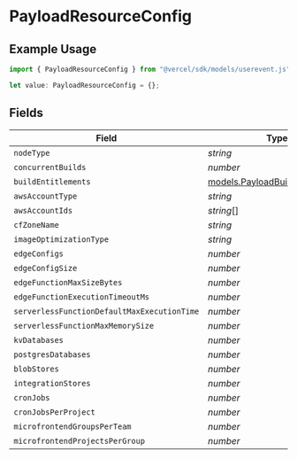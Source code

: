 # PayloadResourceConfig

## Example Usage

```typescript
import { PayloadResourceConfig } from "@vercel/sdk/models/userevent.js";

let value: PayloadResourceConfig = {};
```

## Fields

| Field                                                                    | Type                                                                     | Required                                                                 | Description                                                              |
| ------------------------------------------------------------------------ | ------------------------------------------------------------------------ | ------------------------------------------------------------------------ | ------------------------------------------------------------------------ |
| `nodeType`                                                               | *string*                                                                 | :heavy_minus_sign:                                                       | N/A                                                                      |
| `concurrentBuilds`                                                       | *number*                                                                 | :heavy_minus_sign:                                                       | N/A                                                                      |
| `buildEntitlements`                                                      | [models.PayloadBuildEntitlements](../models/payloadbuildentitlements.md) | :heavy_minus_sign:                                                       | N/A                                                                      |
| `awsAccountType`                                                         | *string*                                                                 | :heavy_minus_sign:                                                       | N/A                                                                      |
| `awsAccountIds`                                                          | *string*[]                                                               | :heavy_minus_sign:                                                       | N/A                                                                      |
| `cfZoneName`                                                             | *string*                                                                 | :heavy_minus_sign:                                                       | N/A                                                                      |
| `imageOptimizationType`                                                  | *string*                                                                 | :heavy_minus_sign:                                                       | N/A                                                                      |
| `edgeConfigs`                                                            | *number*                                                                 | :heavy_minus_sign:                                                       | N/A                                                                      |
| `edgeConfigSize`                                                         | *number*                                                                 | :heavy_minus_sign:                                                       | N/A                                                                      |
| `edgeFunctionMaxSizeBytes`                                               | *number*                                                                 | :heavy_minus_sign:                                                       | N/A                                                                      |
| `edgeFunctionExecutionTimeoutMs`                                         | *number*                                                                 | :heavy_minus_sign:                                                       | N/A                                                                      |
| `serverlessFunctionDefaultMaxExecutionTime`                              | *number*                                                                 | :heavy_minus_sign:                                                       | N/A                                                                      |
| `serverlessFunctionMaxMemorySize`                                        | *number*                                                                 | :heavy_minus_sign:                                                       | N/A                                                                      |
| `kvDatabases`                                                            | *number*                                                                 | :heavy_minus_sign:                                                       | N/A                                                                      |
| `postgresDatabases`                                                      | *number*                                                                 | :heavy_minus_sign:                                                       | N/A                                                                      |
| `blobStores`                                                             | *number*                                                                 | :heavy_minus_sign:                                                       | N/A                                                                      |
| `integrationStores`                                                      | *number*                                                                 | :heavy_minus_sign:                                                       | N/A                                                                      |
| `cronJobs`                                                               | *number*                                                                 | :heavy_minus_sign:                                                       | N/A                                                                      |
| `cronJobsPerProject`                                                     | *number*                                                                 | :heavy_minus_sign:                                                       | N/A                                                                      |
| `microfrontendGroupsPerTeam`                                             | *number*                                                                 | :heavy_minus_sign:                                                       | N/A                                                                      |
| `microfrontendProjectsPerGroup`                                          | *number*                                                                 | :heavy_minus_sign:                                                       | N/A                                                                      |
